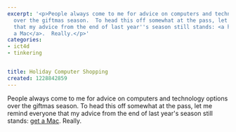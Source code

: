 ```yaml
---
excerpt: '<p>People always come to me for advice on computers and technology options
  over the giftmas season.  To head this off somewhat at the pass, let me remind everyone
  that my advice from the end of last year''s season still stands: <a href="https://joncamfield.com/blog/2008.01/computer_choices_faq.html">get
  a Mac</a>.  Really.</p>'
categories:
- ict4d
- tinkering


title: Holiday Computer Shopping
created: 1228842859
---
```

<p>People always come to me for advice on computers and technology options over the giftmas season.  To head this off somewhat at the pass, let me remind everyone that my advice from the end of last year's season still stands: <a href="https://joncamfield.com/blog/2008.01/computer_choices_faq.html">get a Mac</a>.  Really.</p>
